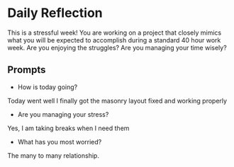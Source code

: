 # Daily Reflection
This is a stressful week! You are working on a project that closely mimics what you will be expected to accomplish during a standard 40 hour work week. Are you enjoying the struggles? Are you managing your time wisely? 

## Prompts
- How is today going? 

Today went well I finally got the masonry layout fixed and working properly

- Are you managing your stress?

Yes, I am taking breaks when I need them

- What has you most worried?

The many to many relationship.